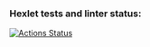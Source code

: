 ### Hexlet tests and linter status:
[![Actions Status](https://github.com/fezeev/python-project-lvl1/workflows/hexlet-check/badge.svg)](https://github.com/fezeev/python-project-lvl1/actions)